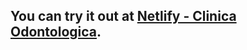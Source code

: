 ## You can try it out at [Netlify - Clinica Odontologica](https://frontend-final-dentist-cards.netlify.app/).
